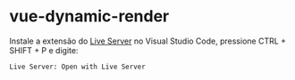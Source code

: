 # vue-dynamic-render

Instale a extensão do [Live Server](https://marketplace.visualstudio.com/items?itemName=ritwickdey.LiveServer) no Visual Studio Code, pressione CTRL + SHIFT + P e digite:

`Live Server: Open with Live Server`
